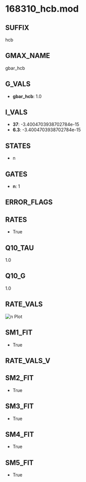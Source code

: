 # 168310_hcb.mod

## SUFFIX

hcb

## GMAX_NAME

gbar_hcb

## G_VALS

- **gbar_hcb**: 1.0

## I_VALS

- **37**: -3.4004703938702784e-15
- **6.3**: -3.4004703938702784e-15

## STATES

- n

## GATES

- **n**: 1

## ERROR_FLAGS


## RATES

- True

## Q10_TAU

1.0

## Q10_G

1.0

## RATE_VALS

![n Plot](/Users/pbozelos/Dropbox/icg-Chai-Panos/supermodels/output_markdown_files/IH/168310_hcb.mod/images/n.png)

## SM1_FIT

- True

## RATE_VALS_V

## SM2_FIT

- True

## SM3_FIT

- True

## SM4_FIT

- True

## SM5_FIT

- True

